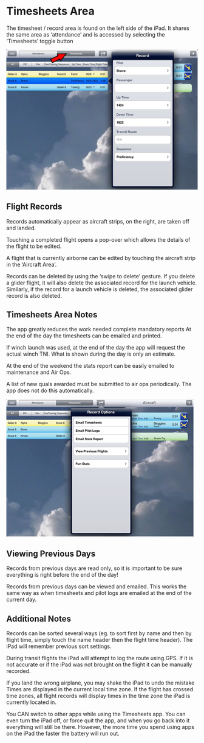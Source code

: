 # Timesheets Area

The timesheet / record area is found on the left side of the iPad. It shares the same area as ‘attendance’ and is accessed by selecting the ‘Timesheets’ toggle button

![Accessing the timesheets area](timesheets1.png)

## Flight Records

Records automatically appear as aircraft strips, on the right, are taken off and landed.

Touching a completed flight opens a pop-over which allows the details of the flight to be edited.

A flight that is currently airborne can be edited by touching the aircraft strip in the ‘Aircraft Area’.

Records can be deleted by using the ‘swipe to delete’ gesture. If you delete a glider flight, it will also delete the associated record for the launch vehicle. Similarly, if the record for a launch vehicle is deleted, the associated glider record is also deleted.

## Timesheets Area Notes

The app greatly reduces the work needed complete mandatory reports
At the end of the day the timesheets can be emailed and printed.

If winch launch was used, at the end of the day the app will request the actual winch TNI. What is shown during the day is only an estimate.

At the end of the weekend the stats report can be easily emailed to maintenance and Air Ops.

A list of new quals awarded must be submitted to air ops periodically. The app does not do this automatically.

![Timesheets area options pop-over](timesheets2.png)

## Viewing Previous Days

Records from previous days are read only, so it is important to be sure everything is right before the end of the day!

Records from previous days can be viewed and emailed. This works the same way as when timesheets and pilot logs are emailed at the end of the current day.

## Additional Notes

Records can be sorted several ways (eg. to sort first by name and then by flight time, simply touch the name header then the flight time header). The iPad will remember previous sort settings.

During transit flights the iPad will attempt to log the route using GPS. If it is not accurate or if the iPad was not brought on the flight it can be manually recorded.

If you land the wrong airplane, you may shake the iPad to undo the mistake
Times are displayed in the current local time zone. If the flight has crossed time zones, all flight records will display times in the time zone the iPad is currently located in.

You CAN switch to other apps while using the Timesheets app. You can even turn the iPad off, or force quit the app, and when you go back into it everything will still be there. However, the more time you spend using apps on the iPad the faster the battery will run out.